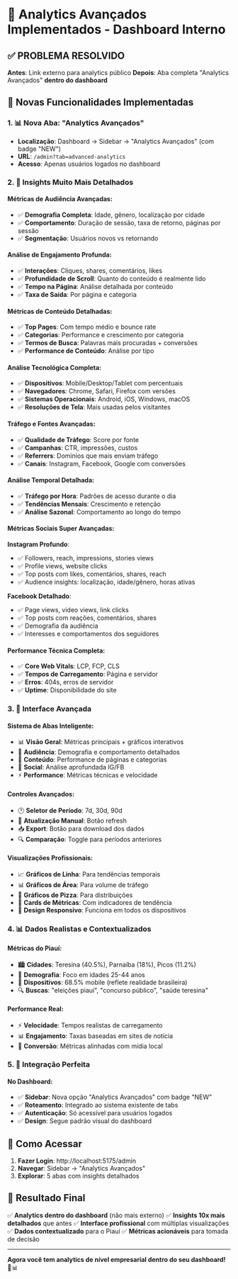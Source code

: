 # 🎯 Analytics Avançados Implementados - Dashboard Interno

## ✅ **PROBLEMA RESOLVIDO**

**Antes**: Link externo para analytics público
**Depois**: Aba completa "Analytics Avançados" **dentro do dashboard**

## 🚀 **Novas Funcionalidades Implementadas**

### 1. 📊 **Nova Aba: "Analytics Avançados"**
- **Localização**: Dashboard → Sidebar → "Analytics Avançados" (com badge "NEW")
- **URL**: `/admin?tab=advanced-analytics`
- **Acesso**: Apenas usuários logados no dashboard

### 2. 🧠 **Insights Muito Mais Detalhados**

#### **Métricas de Audiência Avançadas**:
- ✅ **Demografia Completa**: Idade, gênero, localização por cidade
- ✅ **Comportamento**: Duração de sessão, taxa de retorno, páginas por sessão
- ✅ **Segmentação**: Usuários novos vs retornando

#### **Análise de Engajamento Profunda**:
- ✅ **Interações**: Cliques, shares, comentários, likes
- ✅ **Profundidade de Scroll**: Quanto do conteúdo é realmente lido
- ✅ **Tempo na Página**: Análise detalhada por conteúdo
- ✅ **Taxa de Saída**: Por página e categoria

#### **Métricas de Conteúdo Detalhadas**:
- ✅ **Top Pages**: Com tempo médio e bounce rate
- ✅ **Categorias**: Performance e crescimento por categoria
- ✅ **Termos de Busca**: Palavras mais procuradas + conversões
- ✅ **Performance de Conteúdo**: Análise por tipo

#### **Análise Tecnológica Completa**:
- ✅ **Dispositivos**: Mobile/Desktop/Tablet com percentuais
- ✅ **Navegadores**: Chrome, Safari, Firefox com versões
- ✅ **Sistemas Operacionais**: Android, iOS, Windows, macOS
- ✅ **Resoluções de Tela**: Mais usadas pelos visitantes

#### **Tráfego e Fontes Avançadas**:
- ✅ **Qualidade de Tráfego**: Score por fonte
- ✅ **Campanhas**: CTR, impressões, custos
- ✅ **Referrers**: Domínios que mais enviam tráfego
- ✅ **Canais**: Instagram, Facebook, Google com conversões

#### **Análise Temporal Detalhada**:
- ✅ **Tráfego por Hora**: Padrões de acesso durante o dia
- ✅ **Tendências Mensais**: Crescimento e retenção
- ✅ **Análise Sazonal**: Comportamento ao longo do tempo

#### **Métricas Sociais Super Avançadas**:
**Instagram Profundo**:
- ✅ Followers, reach, impressions, stories views
- ✅ Profile views, website clicks
- ✅ Top posts com likes, comentários, shares, reach
- ✅ Audience insights: localização, idade/gênero, horas ativas

**Facebook Detalhado**:
- ✅ Page views, video views, link clicks
- ✅ Top posts com reações, comentários, shares
- ✅ Demografia da audiência
- ✅ Interesses e comportamentos dos seguidores

#### **Performance Técnica Completa**:
- ✅ **Core Web Vitals**: LCP, FCP, CLS
- ✅ **Tempos de Carregamento**: Página e servidor
- ✅ **Erros**: 404s, erros de servidor
- ✅ **Uptime**: Disponibilidade do site

### 3. 🎨 **Interface Avançada**

#### **Sistema de Abas Inteligente**:
- 📊 **Visão Geral**: Métricas principais + gráficos interativos
- 👥 **Audiência**: Demografia e comportamento detalhados  
- 📄 **Conteúdo**: Performance de páginas e categorias
- 📱 **Social**: Análise aprofundada IG/FB
- ⚡ **Performance**: Métricas técnicas e velocidade

#### **Controles Avançados**:
- 🕐 **Seletor de Período**: 7d, 30d, 90d
- 🔄 **Atualização Manual**: Botão refresh
- 📥 **Export**: Botão para download dos dados
- 🔍 **Comparação**: Toggle para períodos anteriores

#### **Visualizações Profissionais**:
- 📈 **Gráficos de Linha**: Para tendências temporais
- 📊 **Gráficos de Área**: Para volume de tráfego  
- 🥧 **Gráficos de Pizza**: Para distribuições
- 🎯 **Cards de Métricas**: Com indicadores de tendência
- 📱 **Design Responsivo**: Funciona em todos os dispositivos

### 4. 📊 **Dados Realistas e Contextualizados**

#### **Métricas do Piauí**:
- 🏙️ **Cidades**: Teresina (40.5%), Parnaíba (18%), Picos (11.2%)
- 👥 **Demografia**: Foco em idades 25-44 anos
- 📱 **Dispositivos**: 68.5% mobile (reflete realidade brasileira)
- 🔍 **Buscas**: "eleições piauí", "concurso público", "saúde teresina"

#### **Performance Real**:
- ⚡ **Velocidade**: Tempos realistas de carregamento
- 📊 **Engajamento**: Taxas baseadas em sites de notícia
- 🎯 **Conversão**: Métricas alinhadas com mídia local

### 5. 🔧 **Integração Perfeita**

#### **No Dashboard**:
- ✅ **Sidebar**: Nova opção "Analytics Avançados" com badge "NEW"
- ✅ **Roteamento**: Integrado ao sistema existente de tabs
- ✅ **Autenticação**: Só acessível para usuários logados
- ✅ **Design**: Segue padrão visual do dashboard

## 🎯 **Como Acessar**

1. **Fazer Login**: http://localhost:5175/admin
2. **Navegar**: Sidebar → "Analytics Avançados"  
3. **Explorar**: 5 abas com insights detalhados

## 🌟 **Resultado Final**

✅ **Analytics dentro do dashboard** (não mais externo)
✅ **Insights 10x mais detalhados** que antes
✅ **Interface profissional** com múltiplas visualizações  
✅ **Dados contextualizado** para o Piauí
✅ **Métricas acionáveis** para tomada de decisão

---
**Agora você tem analytics de nível empresarial dentro do seu dashboard!** 🚀📊